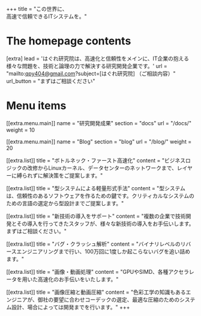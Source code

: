 +++
title = "この世界に、<br>高速で信頼できるITシステムを。"

# The homepage contents
[extra]
lead = 'はぐれ研究院は、高速化と信頼性をメインに、IT企業の抱える様々な問題を、技術と論理の力で解決する研究開発企業です。'
url = "mailto:qpy404@gmail.com?subject=[はぐれ研究院] （ご相談内容）"
url_button = "まずはご相談ください"

# Menu items
[[extra.menu.main]]
name = "研究開発成果"
section = "docs"
url = "/docs/"
weight = 10

[[extra.menu.main]]
name = "Blog"
section = "blog"
url = "/blog/"
weight = 20

[[extra.list]]
title = "ボトルネック・ファースト高速化"
content = "ビジネスロジックの改修からLinuxカーネル、データセンターのネットワークまで、レイヤーに縛られずに解決策をご提案します。"

[[extra.list]]
title = "型システムによる軽量形式手法"
content = "型システムは、信頼性のあるソフトウェアを作るための鍵です。クリティカルなシステムのための言語の選定から型設計までご提案します。"

[[extra.list]]
title = "新技術の導入をサポート"
content = "複数の企業で技術開発とその導入を行ってきたスタッフが、様々な新技術の導入をお手伝いします。まずはご相談ください。"

[[extra.list]]
title = "バグ・クラッシュ解析"
content = "バイナリレベルのリバースエンジニアリングまで行い、100万回に1度しか起こらないバグを追い詰めます。"

[[extra.list]]
title = "画像・動画処理"
content = "GPUやSIMD、各種アクセラレータを用いた高速化のお手伝いをいたします。"

[[extra.list]]
title = "画像圧縮と動画圧縮"
content = "色彩工学の知識もあるエンジニアが、御社の要望に合わせコーデックの選定、最適な圧縮のためのシステム設計、場合によっては開発までを行います。"
+++

